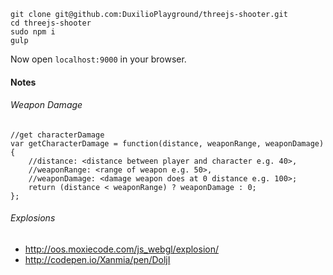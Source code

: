 ```
git clone git@github.com:DuxilioPlayground/threejs-shooter.git
cd threejs-shooter
sudo npm i
gulp
```

Now open `localhost:9000` in your browser.

#### Notes

###### Weapon Damage
```
//get characterDamage
var getCharacterDamage = function(distance, weaponRange, weaponDamage){
    //distance: <distance between player and character e.g. 40>,
    //weaponRange: <range of weapon e.g. 50>,
    //weaponDamage: <damage weapon does at 0 distance e.g. 100>;
    return (distance < weaponRange) ? weaponDamage : 0;
};
```

###### Explosions
* http://oos.moxiecode.com/js_webgl/explosion/
* http://codepen.io/Xanmia/pen/DoljI
